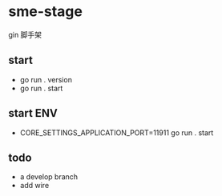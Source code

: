 # sme-stage

gin 脚手架

## start

- go run . version
- go run . start

## start ENV

- CORE_SETTINGS_APPLICATION_PORT=11911 go run . start

## todo

- a develop branch
- add wire
